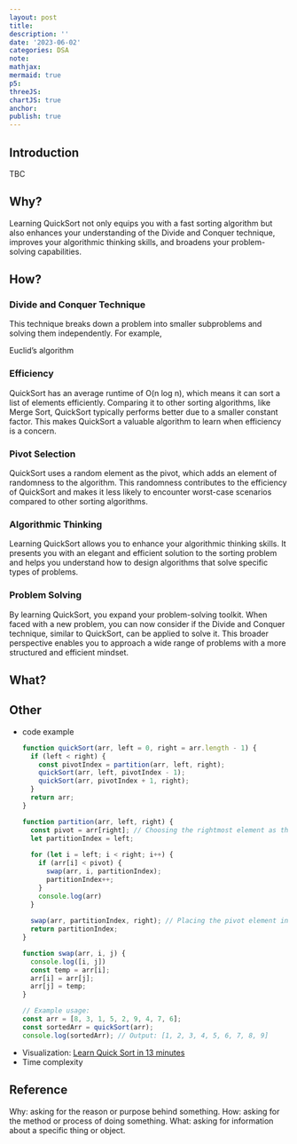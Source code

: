 ```yaml
---
layout: post
title:
description: ''
date: '2023-06-02'
categories: DSA
note:
mathjax:
mermaid: true
p5:
threeJS:
chartJS: true
anchor:
publish: true
---
```


## Introduction

TBC

## Why?

Learning QuickSort not only equips you with a fast sorting algorithm but also enhances your understanding of the Divide and Conquer technique, improves your algorithmic thinking skills, and broadens your problem-solving capabilities.

## How?

### Divide and Conquer Technique

This technique breaks down a problem into smaller subproblems and solving them independently. For example,




Euclid’s algorithm

### Efficiency

QuickSort has an average runtime of O(n log n), which means it can sort a list of elements efficiently. Comparing it to other sorting algorithms, like Merge Sort, QuickSort typically performs better due to a smaller constant factor. This makes QuickSort a valuable algorithm to learn when efficiency is a concern.

### Pivot Selection

QuickSort uses a random element as the pivot, which adds an element of randomness to the algorithm. This randomness contributes to the efficiency of QuickSort and makes it less likely to encounter worst-case scenarios compared to other sorting algorithms.

### Algorithmic Thinking

Learning QuickSort allows you to enhance your algorithmic thinking skills. It presents you with an elegant and efficient solution to the sorting problem and helps you understand how to design algorithms that solve specific types of problems.

### Problem Solving

By learning QuickSort, you expand your problem-solving toolkit. When faced with a new problem, you can now consider if the Divide and Conquer technique, similar to QuickSort, can be applied to solve it. This broader perspective enables you to approach a wide range of problems with a more structured and efficient mindset.

## What?

## Other

* code example
  ```javascript
  function quickSort(arr, left = 0, right = arr.length - 1) {
    if (left < right) {
      const pivotIndex = partition(arr, left, right);
      quickSort(arr, left, pivotIndex - 1);
      quickSort(arr, pivotIndex + 1, right);
    }
    return arr;
  }
  
  function partition(arr, left, right) {
    const pivot = arr[right]; // Choosing the rightmost element as the pivot
    let partitionIndex = left;
    
    for (let i = left; i < right; i++) {
      if (arr[i] < pivot) {
        swap(arr, i, partitionIndex);
        partitionIndex++;
      }
      console.log(arr)
    }
    
    swap(arr, partitionIndex, right); // Placing the pivot element in its correct position
    return partitionIndex;
  }
  
  function swap(arr, i, j) {
    console.log([i, j])
    const temp = arr[i];
    arr[i] = arr[j];
    arr[j] = temp;
  }
  
  // Example usage:
  const arr = [8, 3, 1, 5, 2, 9, 4, 7, 6];
  const sortedArr = quickSort(arr);
  console.log(sortedArr); // Output: [1, 2, 3, 4, 5, 6, 7, 8, 9]
  ```
* Visualization: [Learn Quick Sort in 13 minutes](https://www.youtube.com/watch?v=Vtckgz38QHs)
* Time complexity

## Reference

Why: asking for the reason or purpose behind something.
How: asking for the method or process of doing something.
What: asking for information about a specific thing or object.
